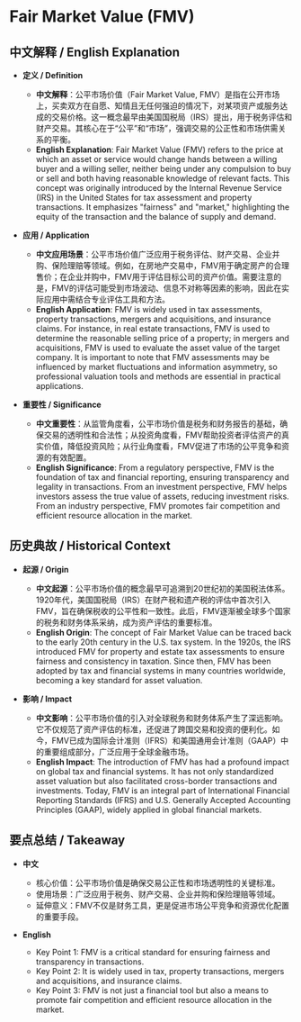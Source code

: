 # Fair Market Value (FMV)

## 中文解释 / English Explanation

* **定义 / Definition**  
  - **中文解释**：公平市场价值（Fair Market Value, FMV）是指在公开市场上，买卖双方在自愿、知情且无任何强迫的情况下，对某项资产或服务达成的交易价格。这一概念最早由美国国税局（IRS）提出，用于税务评估和财产交易。其核心在于“公平”和“市场”，强调交易的公正性和市场供需关系的平衡。  
  - **English Explanation**: Fair Market Value (FMV) refers to the price at which an asset or service would change hands between a willing buyer and a willing seller, neither being under any compulsion to buy or sell and both having reasonable knowledge of relevant facts. This concept was originally introduced by the Internal Revenue Service (IRS) in the United States for tax assessment and property transactions. It emphasizes "fairness" and "market," highlighting the equity of the transaction and the balance of supply and demand.

* **应用 / Application**  
  - **中文应用场景**：公平市场价值广泛应用于税务评估、财产交易、企业并购、保险理赔等领域。例如，在房地产交易中，FMV用于确定房产的合理售价；在企业并购中，FMV用于评估目标公司的资产价值。需要注意的是，FMV的评估可能受到市场波动、信息不对称等因素的影响，因此在实际应用中需结合专业评估工具和方法。  
  - **English Application**: FMV is widely used in tax assessments, property transactions, mergers and acquisitions, and insurance claims. For instance, in real estate transactions, FMV is used to determine the reasonable selling price of a property; in mergers and acquisitions, FMV is used to evaluate the asset value of the target company. It is important to note that FMV assessments may be influenced by market fluctuations and information asymmetry, so professional valuation tools and methods are essential in practical applications.

* **重要性 / Significance**  
  - **中文重要性**：从监管角度看，公平市场价值是税务和财务报告的基础，确保交易的透明性和合法性；从投资角度看，FMV帮助投资者评估资产的真实价值，降低投资风险；从行业角度看，FMV促进了市场的公平竞争和资源的有效配置。  
  - **English Significance**: From a regulatory perspective, FMV is the foundation of tax and financial reporting, ensuring transparency and legality in transactions. From an investment perspective, FMV helps investors assess the true value of assets, reducing investment risks. From an industry perspective, FMV promotes fair competition and efficient resource allocation in the market.

## 历史典故 / Historical Context

* **起源 / Origin**  
  - **中文起源**：公平市场价值的概念最早可追溯到20世纪初的美国税法体系。1920年代，美国国税局（IRS）在财产税和遗产税的评估中首次引入FMV，旨在确保税收的公平性和一致性。此后，FMV逐渐被全球多个国家的税务和财务体系采纳，成为资产评估的重要标准。  
  - **English Origin**: The concept of Fair Market Value can be traced back to the early 20th century in the U.S. tax system. In the 1920s, the IRS introduced FMV for property and estate tax assessments to ensure fairness and consistency in taxation. Since then, FMV has been adopted by tax and financial systems in many countries worldwide, becoming a key standard for asset valuation.

* **影响 / Impact**  
  - **中文影响**：公平市场价值的引入对全球税务和财务体系产生了深远影响。它不仅规范了资产评估的标准，还促进了跨国交易和投资的便利化。如今，FMV已成为国际会计准则（IFRS）和美国通用会计准则（GAAP）中的重要组成部分，广泛应用于全球金融市场。  
  - **English Impact**: The introduction of FMV has had a profound impact on global tax and financial systems. It has not only standardized asset valuation but also facilitated cross-border transactions and investments. Today, FMV is an integral part of International Financial Reporting Standards (IFRS) and U.S. Generally Accepted Accounting Principles (GAAP), widely applied in global financial markets.

## 要点总结 / Takeaway

* **中文**  
  - 核心价值：公平市场价值是确保交易公正性和市场透明性的关键标准。  
  - 使用场景：广泛应用于税务、财产交易、企业并购和保险理赔等领域。  
  - 延伸意义：FMV不仅是财务工具，更是促进市场公平竞争和资源优化配置的重要手段。  

* **English**  
  - Key Point 1: FMV is a critical standard for ensuring fairness and transparency in transactions.  
  - Key Point 2: It is widely used in tax, property transactions, mergers and acquisitions, and insurance claims.  
  - Key Point 3: FMV is not just a financial tool but also a means to promote fair competition and efficient resource allocation in the market.